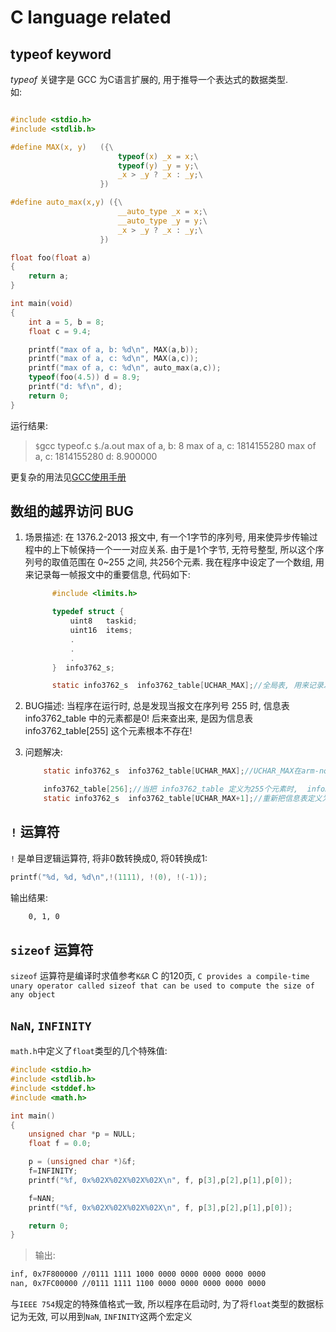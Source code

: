 # C language related

## typeof keyword

$typeof$ 关键字是 GCC 为C语言扩展的, 用于推导一个表达式的数据类型.  
如:

```C

#include <stdio.h>
#include <stdlib.h>

#define MAX(x, y)   ({\
                        typeof(x) _x = x;\
                        typeof(y) _y = y;\
                        _x > _y ? _x : _y;\
                    })

#define auto_max(x,y) ({\
                        __auto_type _x = x;\
                        __auto_type _y = y;\
                        _x > _y ? _x : _y;\
                    })

float foo(float a)
{
    return a;
}

int main(void)
{
    int a = 5, b = 8;
    float c = 9.4;

    printf("max of a, b: %d\n", MAX(a,b));
    printf("max of a, c: %d\n", MAX(a,c));
    printf("max of a, c: %d\n", auto_max(a,c));
    typeof(foo(4.5)) d = 8.9;
    printf("d: %f\n", d);
    return 0;
}

```

运行结果:
>`$`gcc typeof.c
`$`./a.out
max of a, b: 8
max of a, c: 1814155280
max of a, c: 1814155280
d: 8.900000

更复杂的用法见[GCC使用手册](https://gcc.gnu.org/onlinedocs/gcc-5.3.0/gcc/Typeof.html)

## 数组的越界访问 BUG

1. 场景描述:  在 1376.2-2013 报文中, 有一个1字节的序列号, 用来使异步传输过程中的上下帧保持一个一一对应关系. 由于是1个字节, 无符号整型, 所以这个序列号的取值范围在 0~255 之间, 共256个元素.
      我在程序中设定了一个数组, 用来记录每一帧报文中的重要信息, 代码如下:

      ``` C
            #include <limits.h>

            typedef struct {
                uint8   taskid;
                uint16  items;
                .
                .
                .
            }  info3762_s;

            static info3762_s  info3762_table[UCHAR_MAX];//全局表, 用来记录发送报文中的重要信息, 以便对应答的报文进行拆解和存储

      ```

2. BUG描述: 当程序在运行时, 总是发现当报文在序列号 255 时, 信息表 info3762_table 中的元素都是0!  后来查出来,  是因为信息表 info3762_table[255]  这个元素根本不存在!
3. 问题解决:

    ```C
        static info3762_s  info3762_table[UCHAR_MAX];//UCHAR_MAX在arm-none-linux-gnueabi-gcc中的定义为 255, 所以数组info3762_table只有255个合法的元素, 根本不是期望的 256个元素

        info3762_table[256];//当把 info3762_table 定义为255个元素时,  info3762_table[256]是可以正确访问的,  不论是在上位机还是下位机, 这不得不说是一个陷阱.   之前我一直以为C语言有越界访问的控制, 现在看来就算有, 也并不完全可靠!
        static info3762_s  info3762_table[UCHAR_MAX+1];//重新把信息表定义为256个!!!
    ```

## `!` 运算符

`!` 是单目逻辑运算符, 将非0数转换成0, 将0转换成1:

```c
printf("%d, %d, %d\n",!(1111), !(0), !(-1));
```

输出结果:

```bash
    0, 1, 0
```

## `sizeof` 运算符

`sizeof` 运算符是编译时求值参考`K&R` C 的120页, `C provides a compile-time unary operator called sizeof that can be used to compute the size of any object`

## `NaN`, `INFINITY`

`math.h`中定义了`float`类型的几个特殊值:

```C
#include <stdio.h>
#include <stdlib.h>
#include <stddef.h>
#include <math.h>

int main()
{
    unsigned char *p = NULL;
    float f = 0.0;

    p = (unsigned char *)&f;
    f=INFINITY;
    printf("%f, 0x%02X%02X%02X%02X\n", f, p[3],p[2],p[1],p[0]);

    f=NAN;
    printf("%f, 0x%02X%02X%02X%02X\n", f, p[3],p[2],p[1],p[0]);

    return 0;
}

```

>输出:

```bash
inf, 0x7F800000 //0111 1111 1000 0000 0000 0000 0000 0000
nan, 0x7FC00000 //0111 1111 1100 0000 0000 0000 0000 0000
```

与`IEEE 754`规定的特殊值格式一致, 所以程序在启动时, 为了将`float`类型的数据标记为无效, 可以用到`NaN`, `INFINITY`这两个宏定义
